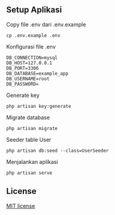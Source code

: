 ## Setup Aplikasi

Copy file .env dari .env.example

```
cp .env.example .env
```

Konfigurasi file .env

```
DB_CONNECTION=mysql
DB_HOST=127.0.0.1
DB_PORT=3306
DB_DATABASE=example_app
DB_USERNAME=root
DB_PASSWORD=
```

Generate key

```
php artisan key:generate
```

Migrate database

```
php artisan migrate
```

Seeder table User

```
php artisan db:seed --class=UserSeeder
```

Menjalankan aplikasi

```
php artisan serve
```

## License

[MIT license](https://opensource.org/licenses/MIT)

